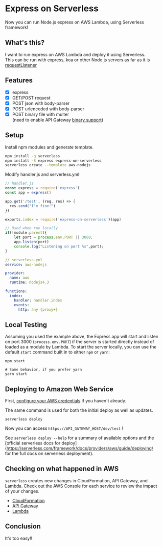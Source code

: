 # Express on Serverless

Now you can run Node.js express on AWS Lambda, using Serverless framework!

## What's this?

I want to run express on AWS Lambda and deploy it using Serverless.  
This can be run with express, koa or other Node.js servers as far as it is [requestListener](https://nodejs.org/api/http.html#http_http_createserver_requestlistener)

## Features

- [x] express
- [x] GET/POST request
- [x] POST json with body-parser
- [x] POST urlencoded with body-parser
- [x] POST binary file with multer  
(need to enable API Gateway [binary support](https://aws.amazon.com/jp/blogs/compute/binary-support-for-api-integrations-with-amazon-api-gateway/))

## Setup

Install npm modules and generate template.

```bash
npm install -g serverless
npm install -S express express-on-serverless
serverless create --template aws-nodejs
```

Modify handler.js and serverless.yml

```javascript
// handler.js
const express = require('express')
const app = express()

app.get('/test', (req, res) => {
  res.send("I'm fine!")
})

exports.index = require('express-on-serverless')(app)

// Used when run locally
if(!module.parent){
    let port = process.env.PORT || 3000;
    app.listen(port)
    console.log("Listening on port %s",port);
}
```

```yaml
// serverless.yml
service: aws-nodejs

provider:
  name: aws
  runtime: nodejs4.3

functions:
  index:
    handler: handler.index
    events:
      http: any {proxy+}
```

## Local Testing

Assuming you used the example above, the Express app will start and listen on port 3000 (`process.env.PORT`) if the server is started directly instead of loaded as a module by Lambda. To start the server locally, you can use the default `start` command built in to either `npm` or `yarn`:

    npm start

    # Same behavior, if you prefer yarn
    yarn start

## Deploying to Amazon Web Service

First, [configure your AWS credentials](https://serverless.com/framework/docs/providers/aws/guide/credentials/#using-aws-access-keys) if you haven't already.

The same command is used for both the initial deploy as well as updates.

```
serverless deploy
```

Now you can access `https://API_GATEWAY_HOST/dev/test` !

See `serverless deploy --help` for a summary of available options and the [official serverless docs for deploy](https://serverless.com/framework/docs/providers/aws/guide/deploying/ for the full docs on serverless deployment).

## Checking on what happened in AWS

`serverless` creates new changes in CloudFormation, API Gateway, and Lambda. Check out the AWS Console for each service to review the impact of your changes.

 * [CloudFormation](https://console.aws.amazon.com/cloudformation/home#/stacks?filter=active)
 * [API Gateway](region=us-east-://console.aws.amazon.com/apigateway/home)
 * [Lambda](https://console.aws.amazon.com/lambda/home?#/functions?display=list)

## Conclusion

It's too easy!!

